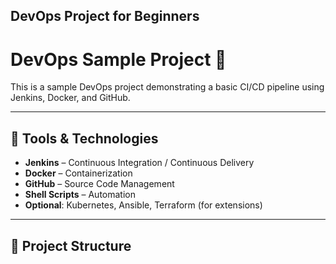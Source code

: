 ## DevOps Project for Beginners   

# DevOps Sample Project 🚀

This is a sample DevOps project demonstrating a basic CI/CD pipeline using Jenkins, Docker, and GitHub.

---

## 🔧 Tools & Technologies

- **Jenkins** – Continuous Integration / Continuous Delivery
- **Docker** – Containerization
- **GitHub** – Source Code Management
- **Shell Scripts** – Automation
- **Optional**: Kubernetes, Ansible, Terraform (for extensions)

---

## 📁 Project Structure
